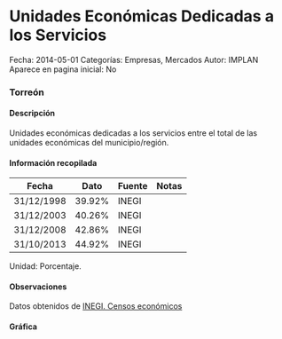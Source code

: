 Unidades Económicas Dedicadas a los Servicios
=====

Fecha: 2014-05-01
Categorías: Empresas, Mercados
Autor: IMPLAN
Aparece en pagina inicial: No

### Torreón

#### Descripción

Unidades económicas dedicadas a los servicios entre el total de las unidades económicas del municipio/región.

<!-- break -->

#### Información recopilada

<table class="table table-hover table-bordered matriz">
  <thead>
    <tr><th>Fecha</th><th>Dato</th><th>Fuente</th><th>Notas</th></tr>
  </thead>
  <tbody>
    <tr><td class="centrado">31/12/1998</td><td class="derecha">39.92%</td><td>INEGI</td><td></td></tr>
    <tr><td class="centrado">31/12/2003</td><td class="derecha">40.26%</td><td>INEGI</td><td></td></tr>
    <tr><td class="centrado">31/12/2008</td><td class="derecha">42.86%</td><td>INEGI</td><td></td></tr>
    <tr><td class="centrado">31/10/2013</td><td class="derecha">44.92%</td><td>INEGI</td><td></td></tr>
  </tbody>
</table>

Unidad: Porcentaje.

#### Observaciones

Datos obtenidos de [INEGI. Censos económicos](http://www3.inegi.org.mx/sistemas/saic/)

#### Gráfica

<div id="Morrishvvdwyqr" class="grafica"></div>
  <script>
  new Morris.Line({
    element: 'Morrishvvdwyqr',
    data: [
      { fecha: '1998-12-31', dato: 39.9200 },
      { fecha: '2003-12-31', dato: 40.2600 },
      { fecha: '2008-12-31', dato: 42.8600 },
      { fecha: '2013-10-31', dato: 44.9200 }
    ],
    xkey: 'fecha',
    ykeys: ['dato'],
    labels: ['Dato'],
    lineColors: ['#FF5B02'],
    xLabelFormat: function(d) {
      return d.getDate()+'/'+(d.getMonth()+1)+'/'+d.getFullYear();
    },
    dateFormat: function (ts) {
      var d = new Date(ts);
      return d.getDate() + '/' + (d.getMonth() + 1) + '/' + d.getFullYear();
    }
  });
  </script>
